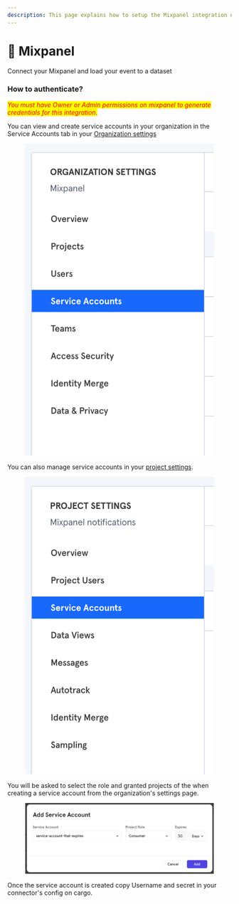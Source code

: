 ```yaml
---
description: This page explains how to setup the Mixpanel integration on Cargo.
---
```


# 🍧 Mixpanel

Connect your Mixpanel and load your event to a dataset

### How to authenticate?

_<mark style="color:red;">You must have Owner or Admin permissions on mixpanel to generate credentials for this integration.</mark>_

You can view and create service accounts in your organization in the Service Accounts tab in your [Organization settings](https://mixpanel.com/settings/org#serviceaccounts)

<figure><img src="../../.gitbook/assets/a77f1df-org_settings (1).png" alt=""><figcaption></figcaption></figure>

You can also manage service accounts in your [project settings](https://mixpanel.com/settings/project#serviceaccounts).

<figure><img src="../../.gitbook/assets/37798c5-25f47be-Screen_Shot_2020-07-14_at_4.30.49_PM (1).png" alt=""><figcaption></figcaption></figure>

You will be asked to select the role and granted projects of the when creating a service account from the organization's settings page.

<figure><img src="../../.gitbook/assets/image.png" alt=""><figcaption></figcaption></figure>

Once the service account is created copy Username and secret in your connector's config on cargo.

<figure><img src="https://files.readme.io/bcc971b-4f76ee5-Screen_Shot_2020-07-29_at_1.57.16_PM.png" alt=""><figcaption></figcaption></figure>
